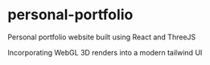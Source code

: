 # personal-portfolio
Personal portfolio website built using React and ThreeJS

Incorporating WebGL 3D renders into a modern tailwind UI